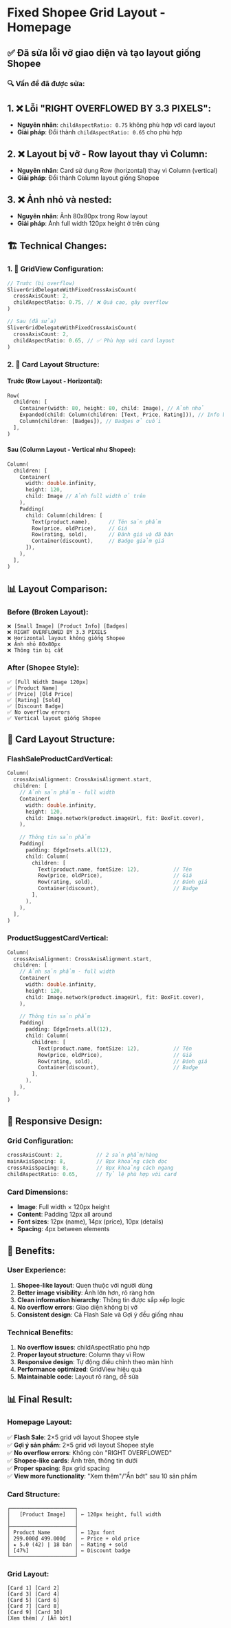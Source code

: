 # Fixed Shopee Grid Layout - Homepage

## ✅ Đã sửa lỗi vỡ giao diện và tạo layout giống Shopee

### **🔍 Vấn đề đã được sửa:**

## **1. ❌ Lỗi "RIGHT OVERFLOWED BY 3.3 PIXELS":**
- **Nguyên nhân**: `childAspectRatio: 0.75` không phù hợp với card layout
- **Giải pháp**: Đổi thành `childAspectRatio: 0.65` cho phù hợp

## **2. ❌ Layout bị vỡ - Row layout thay vì Column:**
- **Nguyên nhân**: Card sử dụng Row (horizontal) thay vì Column (vertical)
- **Giải pháp**: Đổi thành Column layout giống Shopee

## **3. ❌ Ảnh nhỏ và nested:**
- **Nguyên nhân**: Ảnh 80x80px trong Row layout
- **Giải pháp**: Ảnh full width 120px height ở trên cùng

## 🏗️ Technical Changes:

### **1. 📱 GridView Configuration:**
```dart
// Trước (bị overflow)
SliverGridDelegateWithFixedCrossAxisCount(
  crossAxisCount: 2,
  childAspectRatio: 0.75, // ❌ Quá cao, gây overflow
)

// Sau (đã sửa)
SliverGridDelegateWithFixedCrossAxisCount(
  crossAxisCount: 2,
  childAspectRatio: 0.65, // ✅ Phù hợp với card layout
)
```

### **2. 🎨 Card Layout Structure:**

#### **Trước (Row Layout - Horizontal):**
```dart
Row(
  children: [
    Container(width: 80, height: 80, child: Image), // Ảnh nhỏ
    Expanded(child: Column(children: [Text, Price, Rating])), // Info bên cạnh
    Column(children: [Badges]), // Badges ở cuối
  ],
)
```

#### **Sau (Column Layout - Vertical như Shopee):**
```dart
Column(
  children: [
    Container(
      width: double.infinity, 
      height: 120, 
      child: Image // Ảnh full width ở trên
    ),
    Padding(
      child: Column(children: [
        Text(product.name),      // Tên sản phẩm
        Row(price, oldPrice),    // Giá
        Row(rating, sold),       // Đánh giá và đã bán
        Container(discount),     // Badge giảm giá
      ]),
    ),
  ],
)
```

## 📊 Layout Comparison:

### **Before (Broken Layout):**
```
❌ [Small Image] [Product Info] [Badges]
❌ RIGHT OVERFLOWED BY 3.3 PIXELS
❌ Horizontal layout không giống Shopee
❌ Ảnh nhỏ 80x80px
❌ Thông tin bị cắt
```

### **After (Shopee Style):**
```
✅ [Full Width Image 120px]
✅ [Product Name]
✅ [Price] [Old Price]
✅ [Rating] [Sold]
✅ [Discount Badge]
✅ No overflow errors
✅ Vertical layout giống Shopee
```

## 🎯 Card Layout Structure:

### **FlashSaleProductCardVertical:**
```dart
Column(
  crossAxisAlignment: CrossAxisAlignment.start,
  children: [
    // Ảnh sản phẩm - full width
    Container(
      width: double.infinity,
      height: 120,
      child: Image.network(product.imageUrl, fit: BoxFit.cover),
    ),
    
    // Thông tin sản phẩm
    Padding(
      padding: EdgeInsets.all(12),
      child: Column(
        children: [
          Text(product.name, fontSize: 12),           // Tên
          Row(price, oldPrice),                       // Giá
          Row(rating, sold),                          // Đánh giá
          Container(discount),                        // Badge
        ],
      ),
    ),
  ],
)
```

### **ProductSuggestCardVertical:**
```dart
Column(
  crossAxisAlignment: CrossAxisAlignment.start,
  children: [
    // Ảnh sản phẩm - full width
    Container(
      width: double.infinity,
      height: 120,
      child: Image.network(product.imageUrl, fit: BoxFit.cover),
    ),
    
    // Thông tin sản phẩm
    Padding(
      padding: EdgeInsets.all(12),
      child: Column(
        children: [
          Text(product.name, fontSize: 12),           // Tên
          Row(price, oldPrice),                       // Giá
          Row(rating, sold),                          // Đánh giá
          Container(discount),                        // Badge
        ],
      ),
    ),
  ],
)
```

## 📱 Responsive Design:

### **Grid Configuration:**
```dart
crossAxisCount: 2,           // 2 sản phẩm/hàng
mainAxisSpacing: 8,          // 8px khoảng cách dọc
crossAxisSpacing: 8,         // 8px khoảng cách ngang
childAspectRatio: 0.65,      // Tỷ lệ phù hợp với card
```

### **Card Dimensions:**
- **Image**: Full width × 120px height
- **Content**: Padding 12px all around
- **Font sizes**: 12px (name), 14px (price), 10px (details)
- **Spacing**: 4px between elements

## 🚀 Benefits:

### **User Experience:**
1. **Shopee-like layout**: Quen thuộc với người dùng
2. **Better image visibility**: Ảnh lớn hơn, rõ ràng hơn
3. **Clean information hierarchy**: Thông tin được sắp xếp logic
4. **No overflow errors**: Giao diện không bị vỡ
5. **Consistent design**: Cả Flash Sale và Gợi ý đều giống nhau

### **Technical Benefits:**
1. **No overflow issues**: childAspectRatio phù hợp
2. **Proper layout structure**: Column thay vì Row
3. **Responsive design**: Tự động điều chỉnh theo màn hình
4. **Performance optimized**: GridView hiệu quả
5. **Maintainable code**: Layout rõ ràng, dễ sửa

## 📊 Final Result:

### **Homepage Layout:**
✅ **Flash Sale**: 2×5 grid với layout Shopee style  
✅ **Gợi ý sản phẩm**: 2×5 grid với layout Shopee style  
✅ **No overflow errors**: Không còn "RIGHT OVERFLOWED"  
✅ **Shopee-like cards**: Ảnh trên, thông tin dưới  
✅ **Proper spacing**: 8px grid spacing  
✅ **View more functionality**: "Xem thêm"/"Ẩn bớt" sau 10 sản phẩm  

### **Card Structure:**
```
┌─────────────────────┐
│   [Product Image]   │ ← 120px height, full width
│                     │
├─────────────────────┤
│ Product Name        │ ← 12px font
│ 299.000₫ 499.000₫   │ ← Price + old price
│ ★ 5.0 (42) | 18 bán │ ← Rating + sold
│ [47%]               │ ← Discount badge
└─────────────────────┘
```

### **Grid Layout:**
```
[Card 1] [Card 2]
[Card 3] [Card 4]
[Card 5] [Card 6]
[Card 7] [Card 8]
[Card 9] [Card 10]
[Xem thêm] / [Ẩn bớt]
```

